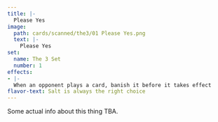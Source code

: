 ```yaml
---
title: |-
  Please Yes
image: 
  path: cards/scanned/the3/01 Please Yes.png
  text: |-
    Please Yes
set:
  name: The 3 Set
  number: 1
effects: 
- |-
  When an opponent plays a card, banish it before it takes effect
flavor-text: Salt is always the right choice
---
```

Some actual info about this thing TBA.
